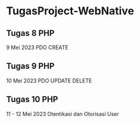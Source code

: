# TugasProject-WebNative

## Tugas 8 PHP
9 Mei 2023
PDO CREATE

## Tugas 9 PHP
10 Mei 2023
PDO UPDATE DELETE

## Tugas 10 PHP
11 - 12 Mei 2023
Otentikasi dan Otorisasi User
